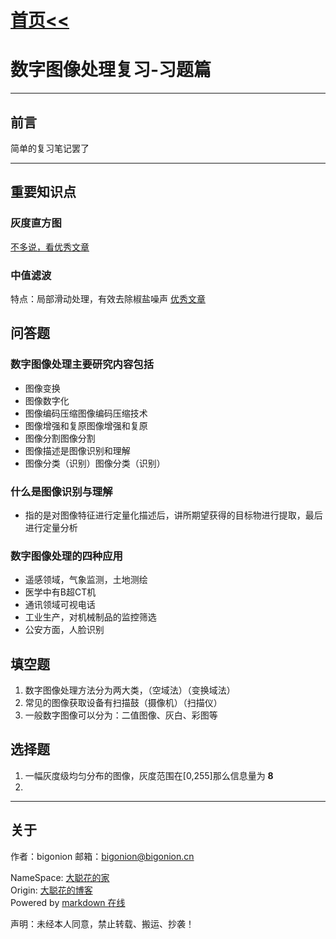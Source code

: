 # [首页<<](../../index.html)

<meta name="viewport" content="width=device-width, initial-scale=1.0">
<meta name="keywords" content="OpenAI,bigonion,Markdwon,Music" />
<meta name="author" content="bigonion,bigonion@bigonion.cn">
<meta name="description"
content="Bigonion的个人主页,博客,以及一些音乐推荐和创作,有趣的Chatgpt3 OpenAI免费模型和markdown在线渲染网页,每日热搜榜单,和一些有意思的JavaScript、Nodejs、C、golang项目。预计未来新增：同步听歌">

# 数字图像处理复习-习题篇

---


## 前言

简单的复习笔记罢了

---
<!-- 正文 -->
## 重要知识点

### 灰度直方图
[不多说，看优秀文章](https://blog.csdn.net/zaishuiyifangxym/article/details/89792846)

### 中值滤波
特点：局部滑动处理，有效去除椒盐噪声
[优秀文章](https://blog.csdn.net/lixiao0314/article/details/120948652)


## 问答题

### 数字图像处理主要研究内容包括

- 图像变换
- 图像数字化
- 图像编码压缩图像编码压缩技术
- 图像增强和复原图像增强和复原
- 图像分割图像分割
- 图像描述是图像识别和理解
- 图像分类（识别）图像分类（识别）

### 什么是图像识别与理解

- 指的是对图像特征进行定量化描述后，讲所期望获得的目标物进行提取，最后进行定量分析


### 数字图像处理的四种应用

+ 遥感领域，气象监测，土地测绘
+ 医学中有B超CT机
+ 通讯领域可视电话
+ 工业生产，对机械制品的监控筛选
+ 公安方面，人脸识别




## 填空题

1. 数字图像处理方法分为两大类，（空域法）（变换域法）
2. 常见的图像获取设备有扫描鼓（摄像机）（扫描仪）
3. 一般数字图像可以分为：二值图像、灰白、彩图等

## 选择题

1. 一幅灰度级均匀分布的图像，灰度范围在[0,255]那么信息量为 **8**
2. 

---

## 关于

作者：bigonion
邮箱：bigonion@bigonion.cn

NameSpace: [大聪花的家](https://bigonion.cn)  
Origin: [大聪花的博客](https://bigonion.cn/blog)  
Powered by [markdown 在线](https://md.bigonion.cn)

声明：未经本人同意，禁止转载、搬运、抄袭！
